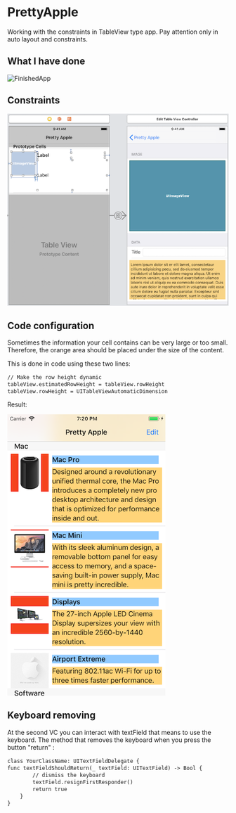 # PrettyApple
Working with the constraints in TableView type app. Pay attention only in auto layout and constraints.

## What I have done

![FinishedApp](https://github.com/ParkhomenkoAlexey/Images/blob/master/PrettyAppleGIF.gif)

## Constraints 

![FinishedApp](https://github.com/ParkhomenkoAlexey/Images/blob/master/PrettyApple.png)

## Code configuration
Sometimes the information your cell contains can be very large or too small. 
Therefore, the orange area should be placed under the size of the content.

This is done in code using these two lines:
``` 
// Make the row height dynamic
tableView.estimatedRowHeight = tableView.rowHeight
tableView.rowHeight = UITableViewAutomaticDimension
```

Result:

![FinishedApp](https://github.com/ParkhomenkoAlexey/Images/blob/master/PrettyApple2.png)

## Keyboard removing
At the second VC you can interact with textField that means to use the keyboard. 
The method that removes the keyboard when you press the button "return" :

```
class YourClassName: UITextFieldDelegate {
func textFieldShouldReturn(_ textField: UITextField) -> Bool {
        // dismiss the keyboard
        textField.resignFirstResponder()
        return true
    }
}
```
